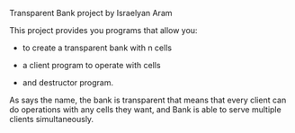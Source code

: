Transparent Bank project by Israelyan Aram

This project provides you programs that allow you:

* to create a transparent bank with n cells

* a client program to operate with cells

* and destructor program.

As says the name, the bank is transparent that means that every client
can do operations with any cells they want, and Bank is able to serve
multiple clients simultaneously.
